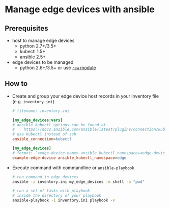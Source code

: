 # Manage edge devices with ansible

## Prerequisites

- host to manage edge devices
  - python 2.7+/3.5+
  - kubectl 1.5+
  - ansible 2.5+
- edge devices to be managed
  - python 2.6+/3.5+ or use [`raw` module](https://docs.ansible.com/ansible/latest/modules/raw_module.html)

## How to

- Create and group your edge device host records in your inventory file (e.g. `inventory.ini`)

    ```ini
    # filename: inventory.ini

    [my_edge_devices:vars]
    # ansible kubectl options can be found at
    #    https://docs.ansible.com/ansible/latest/plugins/connection/kubectl.html
    # use kubectl instead of ssh
    ansible_connection=kubectl

    [my_edge_devices]
    # format: `<edge-device-name> ansible_kubectl_namespace=<edge-device-namespace>`
    example-edge-device ansible_kubectl_namespace=edge
    ```

- Execute command with commandline or `ansible-playbook`

    ```bash
    # run command in edge devices
    ansible -i inventory.ini my_edge_devices -m shell -a "pwd"

    # run a set of tasks with playbook
    # inside the directory of your playbook
    ansible-playbook -i inventory.ini playbook -v
    ```
